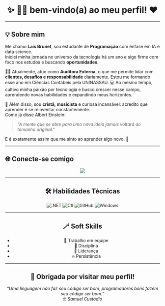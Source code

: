 
<h1 align="center">✨ &#128105;&#8205;&#128187 bem-vindo(a) ao meu perfil! &#x2764  </h1>

---

## 💡 Sobre mim  

Me chamo **Laís Brunet**, sou estudante de **Programação** com ênfase em IA e data science.  
Iniciei minha jornada no universo da tecnologia há um ano e sigo firme com foco nos estudos e buscando **oportunidades**.  

👩‍💼 Atualmente, atuo como **Auditora Externa**, o que me permite lidar com **clientes, desafios e responsabilidade** diariamente. Estou me formando esse ano em Ciências Contábeis pela UNINASSAU.
💻 Ao mesmo tempo, cultivo minha paixão por tecnologia e busco crescer nesse campo, aprendendo novas habilidades e expandindo meus horizontes.  

🎵 Além disso, sou **cristã, musicista** e curiosa incansável: acredito que aprender é se reinventar constantemente.  
Como já disse Albert Einstein:  
> *"A mente que se abre para uma nova ideia jamais voltará ao tamanho original."*  

E é exatamente assim que me sinto ao aprender algo novo. 🌱  

---

## 🌐 Conecte-se comigo  

<div align="center"> 
  <a href="https://www.linkedin.com/in/la%C3%ADs-brunet-323a46233?utm_source=share&utm_campaign=share_via&utm_content=profile&utm_medium=android_app" target="_blank"><img src="https://img.shields.io/badge/-LinkedIn-F5E6E8?style=for-the-badge&logo=linkedin&logoColor=E75480"></a>
 
---

## 🛠️ Habilidades Técnicas  

![.NET](https://img.shields.io/badge/.NET-F5E6E8?style=for-the-badge&logo=.net&logoColor=E75480)
![C#](https://img.shields.io/badge/C%23-F5E6E8?style=for-the-badge&logo=csharp&logoColor=E75480)
![GitHub](https://img.shields.io/badge/GitHub-F5E6E8?style=for-the-badge&logo=github&logoColor=E75480)
![Windows](https://img.shields.io/badge/Windows-F5E6E8?style=for-the-badge&logo=windows&logoColor=E75480)



---

## 🪄 Soft Skills  

<div align="center">

- 💞 Trabalho em equipe  
- 🎯 Disciplina  
- 🌟 Liderança  
- 🔥 Persistência  

</div>

---

## 💌 Obrigada por visitar meu perfil!  

*“Uma linguagem não faz seu código ser bom, programadores bons fazem seu código ser bom.”*  
&#129299; *Samuel Custódio*
